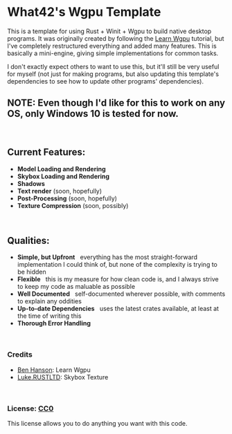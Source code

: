 # What42's Wgpu Template

This is a template for using Rust + Winit + Wgpu to build native desktop programs. It was originally created by following the [Learn Wgpu](https://sotrh.github.io/learn-wgpu/) tutorial, but I've completely restructured everything and added many features. This is basically a mini-engine, giving simple implementations for common tasks.

I don't exactly expect others to want to use this, but it'll still be very useful for myself (not just for making programs, but also updating this template's dependencies to see how to update other programs' dependencies).

## NOTE: Even though I'd like for this to work on any OS, only Windows 10 is tested for now.

<br>

## Current Features:

- **Model Loading and Rendering**
- **Skybox Loading and Rendering**
- **Shadows**
- **Text render** (soon, hopefully)
- **Post-Processing** (soon, hopefully)
- **Texture Compression** (soon, possibly)

<br>

## Qualities:

- **Simple, but Upfront** &nbsp; everything has the most straight-forward implementation I could think of, but none of the complexity is trying to be hidden
- **Flexible** &nbsp; this is my measure for how clean code is, and I always strive to keep my code as maluable as possible
- **Well Documented** &nbsp; self-documented wherever possible, with comments to explain any oddities
- **Up-to-date Dependencies** &nbsp; uses the latest crates available, at least at the time of writing this
- **Thorough Error Handling**

<br>

### Credits

- [Ben Hanson](https://github.com/sotrh): Learn Wgpu
- [Luke.RUSTLTD](https://opengameart.org/users/lukerustltd): Skybox Texture

<br>

### License: [CC0](LICENSE)

This license allows you to do anything you want with this code.
